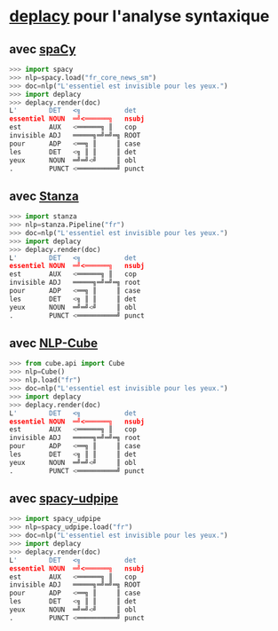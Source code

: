# [deplacy](https://koichiyasuoka.github.io/deplacy/) pour l'analyse syntaxique

## avec [spaCy](https://spacy.io/)

```py
>>> import spacy
>>> nlp=spacy.load("fr_core_news_sm")
>>> doc=nlp("L'essentiel est invisible pour les yeux.")
>>> import deplacy
>>> deplacy.render(doc)
L'        DET   <╗           det
essentiel NOUN  ═╝<══════╗   nsubj
est       AUX   <══════╗ ║   cop
invisible ADJ   ═════╗═╝═╝═╗ ROOT
pour      ADP   <══╗ ║     ║ case
les       DET   <╗ ║ ║     ║ det
yeux      NOUN  ═╝═╝<╝     ║ obl
.         PUNCT <══════════╝ punct
```

## avec [Stanza](https://stanfordnlp.github.io/stanza)

```py
>>> import stanza
>>> nlp=stanza.Pipeline("fr")
>>> doc=nlp("L'essentiel est invisible pour les yeux.")
>>> import deplacy
>>> deplacy.render(doc)
L'        DET   <╗           det
essentiel NOUN  ═╝<══════╗   nsubj
est       AUX   <══════╗ ║   cop
invisible ADJ   ═════╗═╝═╝═╗ root
pour      ADP   <══╗ ║     ║ case
les       DET   <╗ ║ ║     ║ det
yeux      NOUN  ═╝═╝<╝     ║ obl
.         PUNCT <══════════╝ punct
```

## avec [NLP-Cube](https://github.com/Adobe/NLP-Cube)

```py
>>> from cube.api import Cube
>>> nlp=Cube()
>>> nlp.load("fr")
>>> doc=nlp("L'essentiel est invisible pour les yeux.")
>>> import deplacy
>>> deplacy.render(doc)
L'        DET   <╗           det
essentiel NOUN  ═╝<══════╗   nsubj
est       AUX   <══════╗ ║   cop
invisible ADJ   ═════╗═╝═╝═╗ root
pour      ADP   <══╗ ║     ║ case
les       DET   <╗ ║ ║     ║ det
yeux      NOUN  ═╝═╝<╝     ║ obl
.         PUNCT <══════════╝ punct
```

## avec [spacy-udpipe](https://github.com/TakeLab/spacy-udpipe)

```py
>>> import spacy_udpipe
>>> nlp=spacy_udpipe.load("fr")
>>> doc=nlp("L'essentiel est invisible pour les yeux.")
>>> import deplacy
>>> deplacy.render(doc)
L'        DET   <╗           det
essentiel NOUN  ═╝<══════╗   nsubj
est       AUX   <══════╗ ║   cop
invisible ADJ   ═════╗═╝═╝═╗ ROOT
pour      ADP   <══╗ ║     ║ case
les       DET   <╗ ║ ║     ║ det
yeux      NOUN  ═╝═╝<╝     ║ obl
.         PUNCT <══════════╝ punct
```

